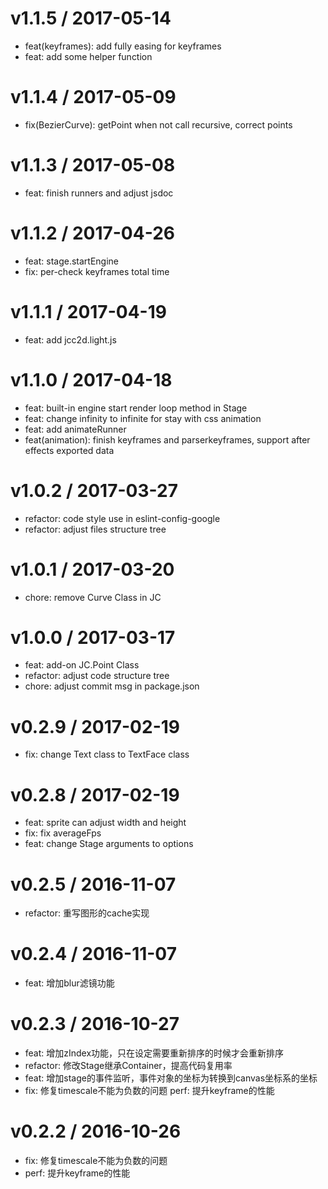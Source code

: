 
v1.1.5 / 2017-05-14
==================

  * feat(keyframes): add fully easing for keyframes
  * feat: add some helper function

v1.1.4 / 2017-05-09
==================

  * fix(BezierCurve): getPoint when not call recursive, correct points

v1.1.3 / 2017-05-08
==================

  * feat: finish runners and adjust jsdoc

v1.1.2 / 2017-04-26
==================

  * feat: stage.startEngine
  * fix: per-check keyframes total time

v1.1.1 / 2017-04-19
==================

  * feat: add jcc2d.light.js

v1.1.0 / 2017-04-18
==================

  * feat: built-in engine start render loop method in Stage
  * feat: change infinity to infinite for stay with css animation
  * feat: add animateRunner
  * feat(animation): finish keyframes and parserkeyframes, support after effects exported data

v1.0.2 / 2017-03-27
==================

  * refactor: code style use in eslint-config-google
  * refactor: adjust files structure tree

v1.0.1 / 2017-03-20
==================

  * chore: remove Curve Class in JC 

v1.0.0 / 2017-03-17
==================

  * feat: add-on JC.Point Class
  * refactor: adjust code structure tree
  * chore: adjust commit msg in package.json

v0.2.9 / 2017-02-19
==================

  * fix: change Text class to TextFace class

v0.2.8 / 2017-02-19
==================

  * feat: sprite can adjust width and height
  * fix: fix averageFps
  * feat: change Stage arguments to options

v0.2.5 / 2016-11-07
==================

  * refactor: 重写图形的cache实现

v0.2.4 / 2016-11-07
==================

  * feat: 增加blur滤镜功能

v0.2.3 / 2016-10-27
==================

  * feat: 增加zIndex功能，只在设定需要重新排序的时候才会重新排序
  * refactor: 修改Stage继承Container，提高代码复用率
  * feat: 增加stage的事件监听，事件对象的坐标为转换到canvas坐标系的坐标
  * fix: 修复timescale不能为负数的问题 perf: 提升keyframe的性能

v0.2.2 / 2016-10-26
==================

  * fix: 修复timescale不能为负数的问题
  * perf: 提升keyframe的性能
